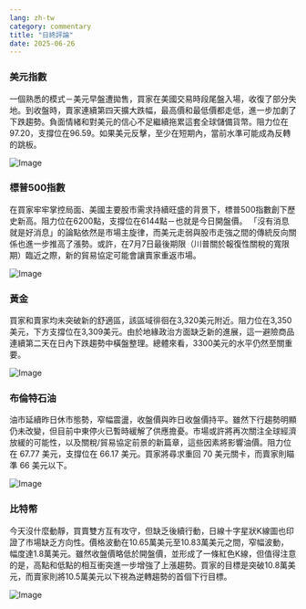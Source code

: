 ```yaml
---
lang: zh-tw
category: commentary
title: "日終評論"
date: 2025-06-26
---
```


### 美元指數

一個熟悉的模式－美元早盤遭拋售，買家在美國交易時段尾盤入場，收復了部分失地。到收盤時，賣家連續第四天擴大跌幅，最高價和最低價都走低，進一步加劇了下跌趨勢。負面情緒和對美元的信心不足繼續拖累這套全球儲備貨幣。阻力位在97.20，支撐位在96.59。如果美元反擊，至少在短期內，當前水準可能成為反轉的跳板。

![Image](https://markleighedu.github.io/img/Jun-2025/26-Jun-2025/usdindex.jpg)

### 標普500指數

在買家牢牢掌控局面、美國主要股市需求持續旺盛的背景下，標普500指數創下歷史新高。阻力位在6200點，支撐位在6144點－也就是今日開盤價。 「沒有消息就是好消息」的論點依然是市場主旋律，而美元走弱與股市走強之間的傳統反向關係也進一步推高了漲勢。或許，在7月7日最後期限（川普關於報復性關稅的寬限期）臨近之際，新的貿易協定可能會讓賣家重返市場。

![Image](https://markleighedu.github.io/img/Jun-2025/26-Jun-2025/sp500.jpg)

### 黃金

買家和賣家均未突破新的舒適區，該區域徘徊在3,320美元附近。阻力位在3,350美元，下方支撐位在3,309美元。由於地緣政治方面缺乏新的進展，這一避險商品連續第二天在日內下跌趨勢中橫盤整理。總體來看，3300美元的水平仍然至關重要。

![Image](https://markleighedu.github.io/img/Jun-2025/26-Jun-2025/gold.jpg)

### 布倫特石油

油市延續昨日休市態勢，窄幅震盪，收盤價與昨日收盤價持平。雖然下行趨勢明顯仍未改變，但目前中東停火已暫時緩解了供應擔憂。市場或許將再次關注全球經濟放緩的可能性，以及關稅/貿易協定前景的新篇章，這些因素將影響油價。阻力位在 67.77 美元，支撐位在 66.17 美元。買家將尋求重回 70 美元關卡，而賣家則瞄準 66 美元以下。

![Image](https://markleighedu.github.io/img/Jun-2025/26-Jun-2025/brentoil.jpg)

### 比特幣

今天沒什麼動靜，買賣雙方互有攻守，但缺乏後續行動，日線十字星狀K線圖也印證了市場缺乏方向性。價格波動在10.65萬美元至10.83萬美元之間，窄幅波動，幅度達1.8萬美元。雖然收盤價略低於開盤價，並形成了一條紅色K線，但值得注意的是，高點和低點的相互衝突進一步增強了上漲趨勢。買家的目標是突破10.8萬美元，而賣家則將10.5萬美元以下視為逆轉趨勢的首個下行目標。

![Image](https://markleighedu.github.io/img/Jun-2025/26-Jun-2025/bitcoin.jpg)

